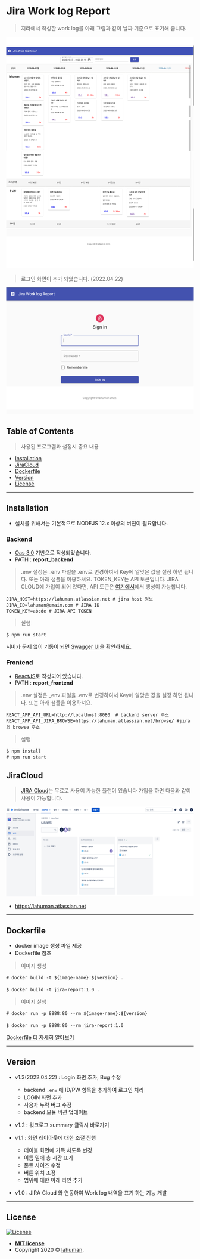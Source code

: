 # Jira Work log Report

> 지라에서 작성한 work log를 아래 그림과 같이 날짜 기준으로 표기해 줍니다.

![](./snapshot_v1.1.png)

> 로그인 화면이 추가 되었습니다. (2022.04.22)

![](./snapshot_login.png)

## Table of Contents

> 사용된 프로그램과 설정시 중요 내용

- [Installation](#installation)
- [JiraCloud](#jiracloud)
- [Dockerfile](#dockerfile)
- [Version](#version)
- [License](#license)

---

## Installation

- 설치를 위해서는 기본적으로 NODEJS 12.x 이상의 버젼이 필요합니다.

### Backend

- [Oas 3.0](https://swagger.io/specification/) 기반으로 작성되었습니다.
- PATH : **report_backend**

> .env 설정은 \_env 파일을 .env로 변경하여서 Key에 알맞은 값을 설정 하면 됩니다.
> 또는 아래 샘플을 이용하셔요.
> TOKEN_KEY는 API 토큰입니다. JIRA CLOUD에 가입이 되어 있다면, API 토큰은 [여기에서](https://id.atlassian.com/manage-profile/security/api-tokens)에서 생성이 가능합니다.

```
JIRA_HOST=https://lahuman.atlassian.net # jira host 정보
JIRA_ID=lahuman@emaim.com # JIRA ID
TOKEN_KEY=abcde # JIRA API TOKEN
```

> 실행

```
$ npm run start
```

서버가 문제 없이 기동이 되면 [Swagger UI](http://localhost:8080/docs)을 확인하세요.

### Frontend

- [ReactJS](https://reactjs.org/)로 작성되어 있습니다.
- PATH : **report_frontend**

> .env 설정은 \_env 파일을 .env로 변경하여서 Key에 알맞은 값을 설정 하면 됩니다.
> 또는 아래 샘플을 이용하셔요.

```
REACT_APP_API_URL=http://localhost:8080  # backend server 주소
REACT_APP_API_JIRA_BROWSE=https://lahuman.atlassian.net/browse/ #jira의 browse 주소
```

> 실행

```
$ npm install
# npm run start
```

## JiraCloud

> [JIRA Cloud](https://www.atlassian.com/ko/software/free#plan-and-track)는 무료로 사용이 가능한 플랜이 있습니다
> 가입을 하면 다음과 같이 사용이 가능합니다.

![](jira_cloud.png)

- https://lahuman.atlassian.net

---

## Dockerfile

- docker image 생성 파일 제공
- Dockerfile 참조

> 이미지 생성

```
# docker build -t ${image-name}:${version} .

$ docker build -t jira-report:1.0 .
```

> 이미지 실행

```
# docker run -p 8888:80 --rm ${image-name}:${version}

$ docker run -p 8888:80 --rm jira-report:1.0
```

[Dockerfile 더 자세히 알아보기](https://lahuman.github.io/reactjs-dockerfile/)

---

## Version

- v1.3(2022.04.22) : Login 화면 추가, Bug 수정

  - backend `.env` 에 ID/PW 항목을 추가하여 로그인 처리
  - LOGIN 화면 추가
  - 사용자 누락 버그 수정
  - backend 모듈 버젼 업데이트

- v1.2 : 워크로그 summary 클릭시 바로가기

- v1.1 : 화면 레이아웃에 대한 조절 진행

  - 테이블 화면에 가득 차도록 변경
  - 이름 밑에 총 시간 표기
  - 폰트 사이즈 수정
  - 버튼 위치 조정
  - 범위에 대한 아래 라인 추가

- v1.0 : JIRA Cloud 와 연동하여 Work log 내역을 표기 하는 기능 개발

---

## License

[![License](http://img.shields.io/:license-mit-blue.svg?style=flat-square)](http://badges.mit-license.org)

- **[MIT license](http://opensource.org/licenses/mit-license.php)**
- Copyright 2020 © <a href="https://lahuman.github.io" target="_blank">lahuman</a>.
